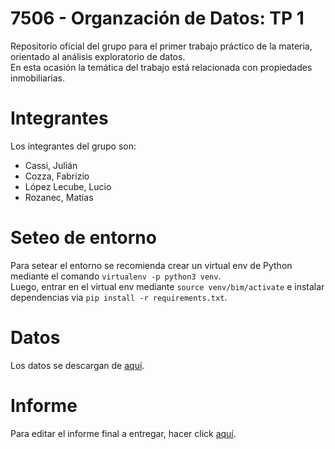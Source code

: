 # 7506 - Organzación de Datos: TP 1
Repositorio oficial del grupo para el primer trabajo práctico de la materia, orientado al análisis exploratorio de datos.<br>En esta ocasión la temática del trabajo está relacionada con propiedades inmobiliarias.

# Integrantes
Los integrantes del grupo son:
- Cassi, Julián
- Cozza, Fabrizio
- López Lecube, Lucio
- Rozanec, Matías

# Seteo de entorno
Para setear el entorno se recomienda crear un virtual env de Python mediante el comando `virtualenv -p python3 venv`.<br>Luego, entrar en el virtual env mediante `source venv/bim/activate` e instalar dependencias via `pip install -r requirements.txt`.

# Datos
Los datos se descargan de [aquí](https://metadata.fundacionsadosky.org.ar/media/navent/train.csv).

# Informe
Para editar el informe final a entregar, hacer click [aquí](https://docs.google.com/document/d/17chbdraKmdD-PuQfuDllOiPSCcroxKfJrJB_1Q-ZiY4/edit#).

